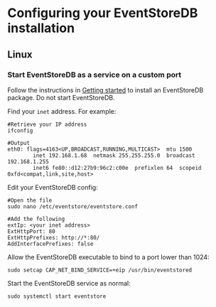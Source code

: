 # Configuring your EventStoreDB installation

<!-- I envisage this file growing. Possibly some material from other server docs could be moved here 
(there's an issue out there about tidying up this section)
and I imagine other config questions may come up in future -->

## Linux

### Start EventStoreDB as a service on a custom port

Follow the instructions in [Getting started](getting-started/README.md) to install an EventStoreDB package. Do not start EventStoreDB.

Find your `inet` address. For example:

```shell
#Retrieve your IP address
ifconfig

#Output
eth0: flags=4163<UP,BROADCAST,RUNNING,MULTICAST>  mtu 1500
        inet 192.168.1.68  netmask 255.255.255.0  broadcast 192.168.1.255
        inet6 fe80::d12:27b9:96c2:c00e  prefixlen 64  scopeid 0xfd<compat,link,site,host>

```

Edit your EventStoreDB config:

```shell
#Open the file
sudo nano /etc/eventstore/eventstore.conf

#Add the following
extIp: <your inet address>
ExtHttpPort: 80
ExtHttpPrefixes: http://*:80/
AddInterfacePrefixes: false
```

Allow the EventStoreDB executable to bind to a port lower than 1024:

```shell
sudo setcap CAP_NET_BIND_SERVICE=+eip /usr/bin/eventstored
```

Start the EventStoreDB service as normal:

```shell
sudo systemctl start eventstore
```
